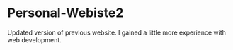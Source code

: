# Personal-Webiste2

Updated version of previous website. I gained a little more experience with web development.
